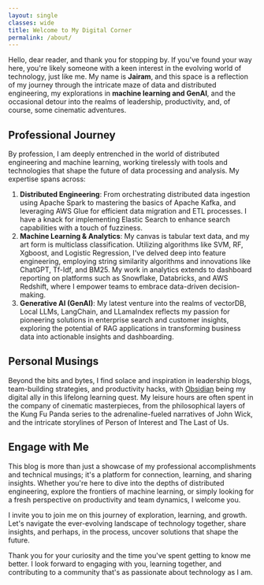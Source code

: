 ```yaml
---
layout: single
classes: wide
title: Welcome to My Digital Corner
permalink: /about/
---
```


Hello, dear reader, and thank you for stopping by. If you've found your way here, you're likely someone with a keen interest in the evolving world of technology, just like me. My name is **Jairam**, and this space is a reflection of my journey through the intricate maze of data and distributed engineering, my explorations in **machine learning and GenAI**, and the occasional detour into the realms of leadership, productivity, and, of course, some cinematic adventures.

## Professional Journey

By profession, I am deeply entrenched in the world of distributed engineering and machine learning, working tirelessly with tools and technologies that shape the future of data processing and analysis. My expertise spans across:

1. **Distributed Engineering**: From orchestrating distributed data ingestion using Apache Spark to mastering the basics of Apache Kafka, 
   and leveraging AWS Glue for efficient data migration and ETL processes. I have a knack for implementing Elastic Search 
   to enhance search capabilities with a touch of fuzziness.
2. **Machine Learning & Analytics**: My canvas is tabular text data, and my art form is multiclass classification. Utilizing algorithms like SVM, RF, Xgboost, and Logistic Regression, 
   I've delved deep into feature engineering, employing string similarity algorithms and innovations like ChatGPT, Tf-Idf, and BM25. 
   My work in analytics extends to dashboard reporting on platforms such as Snowflake, Databricks, and AWS Redshift, where I empower teams to embrace data-driven decision-making.
3. **Generative AI (GenAI)**: My latest venture into the realms of vectorDB, Local LLMs, LangChain, and LLamaIndex reflects my passion for pioneering solutions in enterprise search and customer insights, exploring the potential of RAG applications in transforming business data into actionable insights and dashboarding.

## Personal Musings

Beyond the bits and bytes, I find solace and inspiration in leadership blogs, team-building strategies, and productivity hacks, with [Obsidian](https://obsidian.md) being my digital ally in this lifelong learning quest. My leisure hours are often spent in the company of cinematic masterpieces, from the philosophical layers of the Kung Fu Panda series to the adrenaline-fueled narratives of John Wick, and the intricate storylines of Person of Interest and The Last of Us.

## Engage with Me

This blog is more than just a showcase of my professional accomplishments and technical musings; it's a platform for connection, learning, and sharing insights. Whether you're here to dive into the depths of distributed engineering, explore the frontiers of machine learning, or simply looking for a fresh perspective on productivity and team dynamics, I welcome you.

I invite you to join me on this journey of exploration, learning, and growth. Let's navigate the ever-evolving landscape of technology together, share insights, and perhaps, in the process, uncover solutions that shape the future.

Thank you for your curiosity and the time you've spent getting to know me better. I look forward to engaging with you, learning together, and contributing to a community that's as passionate about technology as I am.
